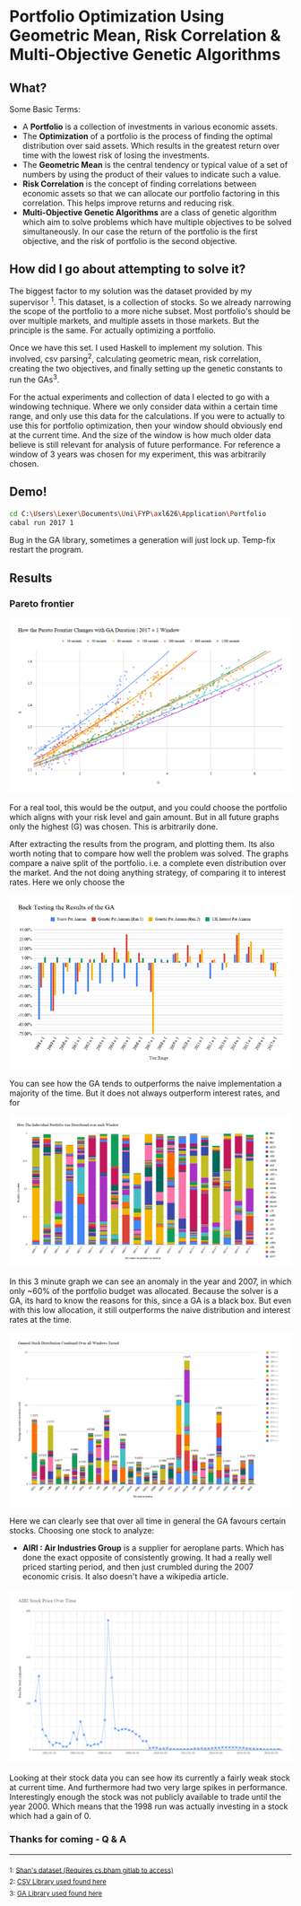 # Portfolio Optimization Using Geometric Mean, Risk Correlation & Multi-Objective Genetic Algorithms

## What?

Some Basic Terms:

* A **Portfolio** is a collection of investments in various economic assets.
* The **Optimization** of a portfolio is the process of finding the optimal
  distribution over said assets. Which results in the greatest return over time
  with the lowest risk of losing the investments.
* The **Geometric Mean** is the central tendency or typical value of a set of
  numbers by using the product of their values to indicate such a value.
* **Risk Correlation** is the concept of finding correlations between economic
  assets so that we can allocate our portfolio factoring in this correlation. This
  helps improve returns and reducing risk.
* **Multi-Objective Genetic Algorithms** are a class of genetic algorithm which
  aim to solve problems which have multiple objectives to be solved simultaneously.
  In our case the return of the portfolio is the first objective, and the risk
  of portfolio is the second objective.

## How did I go about attempting to solve it?

The biggest factor to my solution was the dataset provided by my supervisor
<sup>1</sup>. This dataset, is a collection of stocks. So we already narrowing the scope
of the portfolio to a more niche subset. Most portfolio's should be over
multiple markets, and multiple assets in those markets.
But the principle is the same. For actually optimizing a portfolio.

Once we have this set. I used Haskell to implement my solution.
This involved, csv parsing<sup>2</sup>, calculating geometric mean, risk correlation,
creating the two objectives, and finally setting up the genetic constants
to run the GAs<sup>3</sup>.

For the actual experiments and collection of data I elected to go with a windowing
technique. Where we only consider data within a certain time range, and only 
use this data for the calculations. If you were to actually to use this for
portfolio optimization, then your window should obviously end at the current time.
And the size of the window is how much older data believe is still relevant for
analysis of future performance. For reference a window of 3 years was chosen
for my experiment, this was arbitrarily chosen.

## Demo!

``` sh
cd C:\Users\Lexer\Documents\Uni\FYP\axl626\Application\Portfolio
cabal run 2017 1
```

Bug in the GA library, sometimes a generation will just lock up. Temp-fix
restart the program.

## Results

### Pareto frontier

![](HowTheParetoFrontierChangesWithGADuration_2017-1Window.png)

For a real tool, this would be the output, and you could choose the portfolio which aligns
with your risk level and gain amount. But in all future graphs only the highest \(G\)
was chosen. This is arbitrarily done.

After extracting the results from the program, and plotting them.
Its also worth noting that to compare how well the problem was solved. The graphs
compare a naive split of the portfolio. i.e. a complete even distribution
over the market. And the not doing anything strategy, of comparing it to
interest rates. Here we only choose the 

![](BackTestingTheResultsOfTheGA.png)

You can see how the GA tends to outperforms the naive implementation a majority of the time. But it does not always outperform interest rates, and for 

![](HowTheInduvidualPortfolioWasDistributedOverEachWindow.png)

In this 3 minute graph we can see an anomaly in the year and 2007, in which only ~60% of
the portfolio budget was allocated. Because the solver is a GA, its hard
to know the reasons for this, since a GA is a black box. But even with this
low allocation, it still outperforms the naive distribution and interest rates at
the time.

![](GeneralStockDistributionCombinedOverAllWindowsTested.png)

Here we can clearly see that over all time in general the GA favours certain
stocks. Choosing one stock to analyze:

* **AIRI : Air Industries Group** is a supplier for aeroplane parts.
  Which has done the exact opposite of consistently growing.
  It had a really well priced starting period, and then just crumbled during
  the 2007 economic crisis. It also doesn't have a wikipedia article.

![](AIRIStockPriceOverTime.png)

Looking at their stock data you can see how its currently a fairly weak stock at current
time. And furthermore had two very large spikes in performance. Interestingly enough
the stock was not publicly available to trade until the year 2000. Which means that
the 1998 run was actually investing in a stock which had a gain of 0.


### Thanks for coming - Q & A

---

<sub>1: [Shan's dataset (Requires cs.bham gitlab to access)](https://git-teaching.cs.bham.ac.uk/mod-ug-proj-2018/axl626/tree/master/Application/Data) </sub>  
<sub>2: [CSV Library used found here](http://hackage.haskell.org/package/cassava-0.5.1.0) </sub>  
<sub>3: [GA Library used found here](http://hackage.haskell.org/package/moo-1.2) </sub>